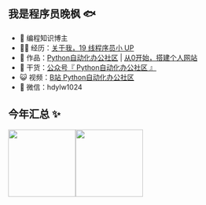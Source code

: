 ## 我是程序员晚枫 🐟

- 🐧 编程知识博主
- 👨‍💻 经历：<a href="https://mp.weixin.qq.com/mp/appmsgalbum?__biz=MzkyMzIwOTgzMA==&action=getalbum&album_id=1861970403066249218&scene=173&from_msgid=2247484417&from_itemidx=1&count=3&nolastread=1#wechat_redirect" target="_blank">关于我，19 线程序员小 UP</a>
- 🏡 作品：<a href="https://mp.weixin.qq.com/mp/appmsgalbum?__biz=MzI2Nzg5MjgyNg==&action=getalbum&album_id=1771876183576543246&scene=173&from_msgid=2247489073&from_itemidx=1&count=3&nolastread=1#wechat_redirect" target="_blank">Python自动化办公社区</a> | <a href="https://mp.weixin.qq.com/mp/appmsgalbum?__biz=Mzg3MDU3OTgxMg==&action=getalbum&album_id=2157699521936457730&scene=173&from_msgid=2247490468&from_itemidx=1&count=3&nolastread=1#wechat_redirect" target="_blank">从0开始，搭建个人网站</a>
- 🌱 干货：<a href="https://mp.weixin.qq.com/mp/appmsgalbum?__biz=MzI2Nzg5MjgyNg==&action=getalbum&album_id=1471181205869035521&scene=173&from_msgid=2247496010&from_itemidx=1&count=3&nolastread=1#wechat_redirect" target="_blank">公众号『 Python自动化办公社区 』</a>
- 😺 视频：<a href="https://space.bilibili.com/259649365" target="_blank">B站 Python自动化办公社区</a>
- 💬 微信：hdylw1024


## 今年汇总 ✨

<img align="" height="137px" src="https://github-readme-stats.vercel.app/api?username=zhaofeng092&hide_title=true&hide_border=true&show_icons=true&include_all_commits=true&line_height=21&bg_color=0,EC6C6C,FFD479,FFFC79,73FA79&theme=graywhite&locale=cn" /><img align="" height="137px" src="https://github-readme-stats.vercel.app/api/top-langs/?username=zhaofeng092&hide_title=true&hide_border=true&layout=compact&bg_color=0,73FA79,73FDFF,D783FF&theme=graywhite&locale=cn" />
